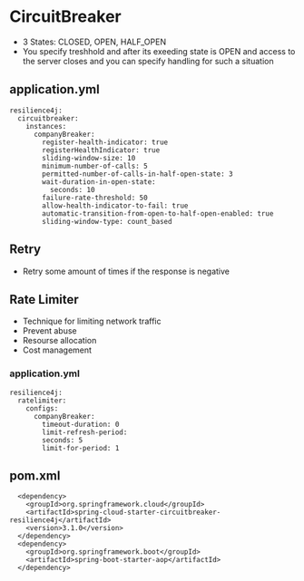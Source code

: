 # CircuitBreaker
- 3 States: CLOSED, OPEN, HALF_OPEN
- You specify treshhold and after its exeeding state is OPEN and access to the server closes and you can specify handling for such a situation
## application.yml
```
resilience4j:
  circuitbreaker:
    instances:
      companyBreaker:
        register-health-indicator: true
        registerHealthIndicator: true
        sliding-window-size: 10
        minimum-number-of-calls: 5
        permitted-number-of-calls-in-half-open-state: 3
        wait-duration-in-open-state:
          seconds: 10
        failure-rate-threshold: 50
        allow-health-indicator-to-fail: true
        automatic-transition-from-open-to-half-open-enabled: true
        sliding-window-type: count_based
```
## Retry
- Retry some amount of times if the response is negative 
## Rate Limiter
- Technique for limiting network traffic
- Prevent abuse
- Resourse allocation
- Cost management
### application.yml
```
resilience4j:
  ratelimiter:
    configs:
      companyBreaker:
        timeout-duration: 0
        limit-refresh-period:
        seconds: 5
        limit-for-period: 1
```
## pom.xml
```
  <dependency>
    <groupId>org.springframework.cloud</groupId>
    <artifactId>spring-cloud-starter-circuitbreaker-resilience4j</artifactId>
    <version>3.1.0</version>
  </dependency>
  <dependency>
    <groupId>org.springframework.boot</groupId>
    <artifactId>spring-boot-starter-aop</artifactId>
  </dependency>
```
